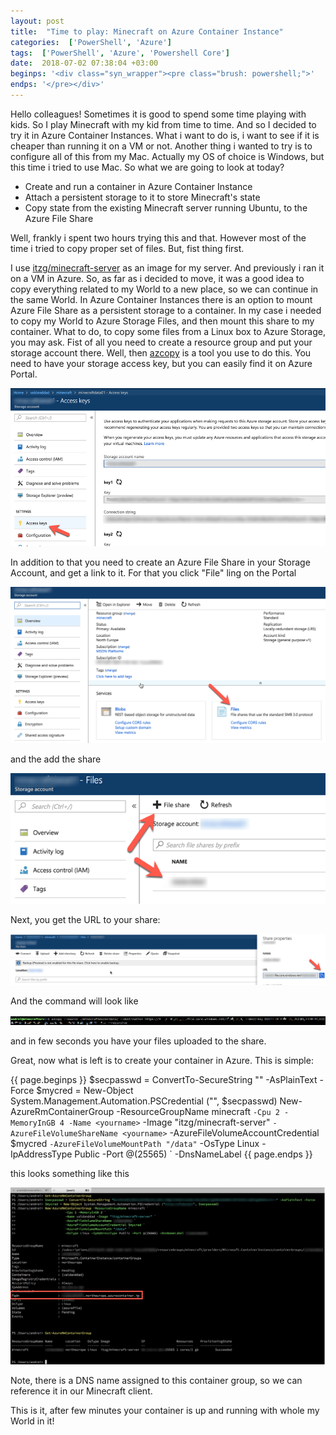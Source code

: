 ```yaml
---
layout: post
title:  "Time to play: Minecraft on Azure Container Instance"
categories:  ['PowerShell', 'Azure']
tags:  ['PowerShell', 'Azure', 'Powershell Core']
date:  2018-07-02 07:38:04 +03:00
beginps: '<div class="syn_wrapper"><pre class="brush: powershell;">'
endps: '</pre></div>'
---
```


Hello colleagues!
Sometimes it is good to spend some time playing with kids. So I play Minecraft with my kid from time to time. And so I decided to try it in Azure Container Instances. What i want to do is, i want to see if it is cheaper than running it on a VM or not. Another thing i wanted to try is to configure all of this from my Mac. Actually my OS of choice is Windows, but this time i tried to use Mac.
So what we are going to look at today?

- Create and run a container in Azure Container Instance
- Attach a persistent storage to it to store Minecraft's state
- Copy state from the existing Minecraft server running Ubuntu, to the Azure File Share

<!--more-->

Well, frankly i spent two hours trying this and that. However most of the time i tried to copy proper set of files. But, fist thing first.

I use [itzg/minecraft-server](https://hub.docker.com/r/itzg/minecraft-server/) as an image for my server. And previously i ran it on a VM in Azure. So, as far as i decided to move, it was a good idea to copy everything related to my World to a new place, so we can continue in the same World. In Azure Container Instances there is an option to mount Azure File Share as a persistent storage to a container. In my case i needed to copy my World to Azure Storage Files, and then mount this share to my container.
What to do, to copy some files from a Linux box to Azure Storage, you may ask. Fist of all you need to create a resource group and put your storage account there. Well, then [azcopy](https://docs.microsoft.com/en-us/azure/storage/common/storage-use-azcopy-linux) is a tool you use to do this. You need to have your storage access key, but you can easily find it on Azure Portal.

![storagekey](/images/posts/2018-07-02-Minecraft-on-Azure-Container-Instance/storageKey.png)

In addition to that you need to create an Azure File Share in your Storage Account, and get a link to it. For that you click "File" ling on the Portal

![filecreation1](/images/posts/2018-07-02-Minecraft-on-Azure-Container-Instance/fileShareCreate.png)

and the add the share

![filecreation2](/images/posts/2018-07-02-Minecraft-on-Azure-Container-Instance/fileShareCreate02.png)

Next, you get the URL to your share:

![fileshareurl](/images/posts/2018-07-02-Minecraft-on-Azure-Container-Instance/url.png)

And the command will look like

![azcopy](/images/posts/2018-07-02-Minecraft-on-Azure-Container-Instance/azCopy.png)

and in few seconds you have your files uploaded to the share.

Great, now what is left is to create your container in Azure. This is simple:

{{ page.beginps }}
$secpasswd = ConvertTo-SecureString "<your key>" -AsPlainText -Force
$mycred = New-Object System.Management.Automation.PSCredential ("<your storageacct name>", $secpasswd)
New-AzureRmContainerGroup -ResourceGroupName minecraft `
                          -Cpu 2 -MemoryInGB 4 -Name <yourname> `
                          -Image "itzg/minecraft-server" `
                          -AzureFileVolumeShareName <yourname> `
                          -AzureFileVolumeAccountCredential $mycred  `
                          -AzureFileVolumeMountPath "/data" `
                          -OsType Linux -IpAddressType Public -Port @(25565) `
                          -DnsNameLabel <yourname> 
{{ page.endps }}

this looks something like this

![create container](/images/posts/2018-07-02-Minecraft-on-Azure-Container-Instance/createContainer.png)

Note, there is a DNS name assigned to this container group, so we can reference it in our Minecraft client.

This is it, after few minutes your container is up and running with whole my World in it!